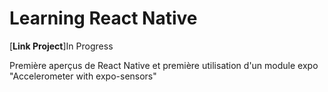 # Learning React Native 

[**Link Project**]In Progress 

Première aperçus de React Native et première utilisation d'un module expo "Accelerometer with expo-sensors"